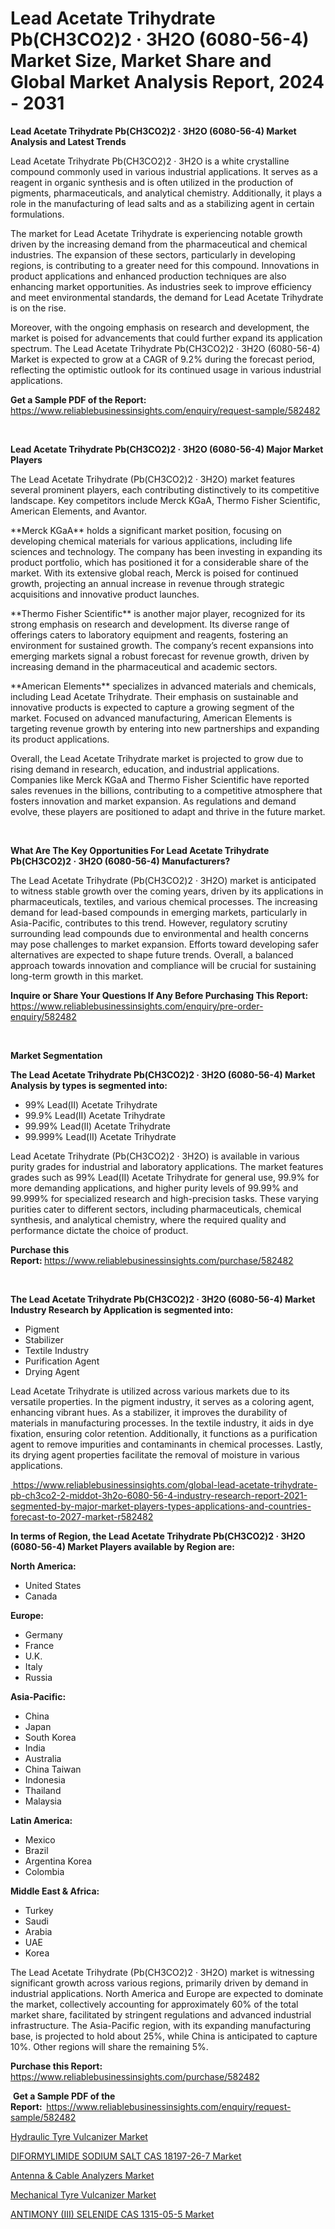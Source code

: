 <p><h1>Lead Acetate Trihydrate Pb(CH3CO2)2 · 3H2O (6080-56-4) Market Size, Market Share and Global Market Analysis Report, 2024 - 2031</h1></p><p><strong>Lead Acetate Trihydrate Pb(CH3CO2)2 · 3H2O (6080-56-4) Market Analysis and Latest Trends</strong></p>
<p><p>Lead Acetate Trihydrate Pb(CH3CO2)2 · 3H2O is a white crystalline compound commonly used in various industrial applications. It serves as a reagent in organic synthesis and is often utilized in the production of pigments, pharmaceuticals, and analytical chemistry. Additionally, it plays a role in the manufacturing of lead salts and as a stabilizing agent in certain formulations. </p><p>The market for Lead Acetate Trihydrate is experiencing notable growth driven by the increasing demand from the pharmaceutical and chemical industries. The expansion of these sectors, particularly in developing regions, is contributing to a greater need for this compound. Innovations in product applications and enhanced production techniques are also enhancing market opportunities. As industries seek to improve efficiency and meet environmental standards, the demand for Lead Acetate Trihydrate is on the rise.</p><p>Moreover, with the ongoing emphasis on research and development, the market is poised for advancements that could further expand its application spectrum. The Lead Acetate Trihydrate Pb(CH3CO2)2 · 3H2O (6080-56-4) Market is expected to grow at a CAGR of 9.2% during the forecast period, reflecting the optimistic outlook for its continued usage in various industrial applications.</p></p>
<p><strong>Get a Sample PDF of the Report:&nbsp;</strong> <a href="https://www.reliablebusinessinsights.com/enquiry/request-sample/582482?utm_campaign=96&utm_medium=2&utm_source=Github&utm_content=ia&utm_term=08122024&utm_id=lead-acetate-trihydrate-pbch3co22-3h2o-6080-56-4">https://www.reliablebusinessinsights.com/enquiry/request-sample/582482</a></p>
<p>&nbsp;</p>
<p><strong>Lead Acetate Trihydrate Pb(CH3CO2)2 · 3H2O (6080-56-4) Major Market Players</strong></p>
<p><p>The Lead Acetate Trihydrate (Pb(CH3CO2)2 · 3H2O) market features several prominent players, each contributing distinctively to its competitive landscape. Key competitors include Merck KGaA, Thermo Fisher Scientific, American Elements, and Avantor.</p><p>**Merck KGaA** holds a significant market position, focusing on developing chemical materials for various applications, including life sciences and technology. The company has been investing in expanding its product portfolio, which has positioned it for a considerable share of the market. With its extensive global reach, Merck is poised for continued growth, projecting an annual increase in revenue through strategic acquisitions and innovative product launches.</p><p>**Thermo Fisher Scientific** is another major player, recognized for its strong emphasis on research and development. Its diverse range of offerings caters to laboratory equipment and reagents, fostering an environment for sustained growth. The company’s recent expansions into emerging markets signal a robust forecast for revenue growth, driven by increasing demand in the pharmaceutical and academic sectors.</p><p>**American Elements** specializes in advanced materials and chemicals, including Lead Acetate Trihydrate. Their emphasis on sustainable and innovative products is expected to capture a growing segment of the market. Focused on advanced manufacturing, American Elements is targeting revenue growth by entering into new partnerships and expanding its product applications.</p><p>Overall, the Lead Acetate Trihydrate market is projected to grow due to rising demand in research, education, and industrial applications. Companies like Merck KGaA and Thermo Fisher Scientific have reported sales revenues in the billions, contributing to a competitive atmosphere that fosters innovation and market expansion. As regulations and demand evolve, these players are positioned to adapt and thrive in the future market.</p></p>
<p>&nbsp;</p>
<p><strong>What Are The Key Opportunities For Lead Acetate Trihydrate Pb(CH3CO2)2 · 3H2O (6080-56-4) Manufacturers?</strong></p>
<p><p>The Lead Acetate Trihydrate (Pb(CH3CO2)2 · 3H2O) market is anticipated to witness stable growth over the coming years, driven by its applications in pharmaceuticals, textiles, and various chemical processes. The increasing demand for lead-based compounds in emerging markets, particularly in Asia-Pacific, contributes to this trend. However, regulatory scrutiny surrounding lead compounds due to environmental and health concerns may pose challenges to market expansion. Efforts toward developing safer alternatives are expected to shape future trends. Overall, a balanced approach towards innovation and compliance will be crucial for sustaining long-term growth in this market.</p></p>
<p><strong>Inquire or Share Your Questions If Any Before Purchasing This Report:</strong> <a href="https://www.reliablebusinessinsights.com/enquiry/pre-order-enquiry/582482?utm_campaign=96&utm_medium=2&utm_source=Github&utm_content=ia&utm_term=08122024&utm_id=lead-acetate-trihydrate-pbch3co22-3h2o-6080-56-4">https://www.reliablebusinessinsights.com/enquiry/pre-order-enquiry/582482</a></p>
<p>&nbsp;</p>
<p><strong>Market Segmentation</strong></p>
<p><strong>The Lead Acetate Trihydrate Pb(CH3CO2)2 · 3H2O (6080-56-4) Market Analysis by types is segmented into:</strong></p>
<p><ul><li>99% Lead(II) Acetate Trihydrate</li><li>99.9% Lead(II) Acetate Trihydrate</li><li>99.99% Lead(II) Acetate Trihydrate</li><li>99.999% Lead(II) Acetate Trihydrate</li></ul></p>
<p><p>Lead Acetate Trihydrate (Pb(CH3CO2)2 · 3H2O) is available in various purity grades for industrial and laboratory applications. The market features grades such as 99% Lead(II) Acetate Trihydrate for general use, 99.9% for more demanding applications, and higher purity levels of 99.99% and 99.999% for specialized research and high-precision tasks. These varying purities cater to different sectors, including pharmaceuticals, chemical synthesis, and analytical chemistry, where the required quality and performance dictate the choice of product.</p></p>
<p><strong>Purchase this Report:&nbsp;</strong><a href="https://www.reliablebusinessinsights.com/purchase/582482?utm_campaign=96&utm_medium=2&utm_source=Github&utm_content=ia&utm_term=08122024&utm_id=lead-acetate-trihydrate-pbch3co22-3h2o-6080-56-4">https://www.reliablebusinessinsights.com/purchase/582482</a></p>
<p>&nbsp;</p>
<p><strong>The Lead Acetate Trihydrate Pb(CH3CO2)2 · 3H2O (6080-56-4) Market Industry Research by Application is segmented into:</strong></p>
<p><ul><li>Pigment</li><li>Stabilizer</li><li>Textile Industry</li><li>Purification Agent</li><li>Drying Agent</li></ul></p>
<p><p>Lead Acetate Trihydrate is utilized across various markets due to its versatile properties. In the pigment industry, it serves as a coloring agent, enhancing vibrant hues. As a stabilizer, it improves the durability of materials in manufacturing processes. In the textile industry, it aids in dye fixation, ensuring color retention. Additionally, it functions as a purification agent to remove impurities and contaminants in chemical processes. Lastly, its drying agent properties facilitate the removal of moisture in various applications.</p></p>
<p><a href="https://www.reliablebusinessinsights.com/global-lead-acetate-trihydrate-pb-ch3co2-2-middot-3h2o-6080-56-4-industry-research-report-2021-segmented-by-major-market-players-types-applications-and-countries-forecast-to-2027-market-r582482?utm_campaign=96&utm_medium=2&utm_source=Github&utm_content=ia&utm_term=08122024&utm_id=lead-acetate-trihydrate-pbch3co22-3h2o-6080-56-4">&nbsp;https://www.reliablebusinessinsights.com/global-lead-acetate-trihydrate-pb-ch3co2-2-middot-3h2o-6080-56-4-industry-research-report-2021-segmented-by-major-market-players-types-applications-and-countries-forecast-to-2027-market-r582482</a></p>
<p><strong>In terms of Region, the Lead Acetate Trihydrate Pb(CH3CO2)2 · 3H2O (6080-56-4) Market Players available by Region are:</strong></p>
<p>
    <p> <strong> North America: </strong>
        <ul>
            <li>United States</li>
            <li>Canada</li>
        </ul>
        </p> 
    <p> <strong> Europe: </strong>
        <ul>
            <li>Germany</li>
            <li>France</li>
            <li>U.K.</li>
            <li>Italy</li>
            <li>Russia</li>
        </ul>
        </p> 
    <p> <strong> Asia-Pacific: </strong>
        <ul>
            <li>China</li>
            <li>Japan</li>
            <li>South Korea</li>
            <li>India</li>
            <li>Australia</li>
            <li>China Taiwan</li>
            <li>Indonesia</li>
            <li>Thailand</li>
            <li>Malaysia</li>
        </ul>
        </p> 
    <p> <strong> Latin America: </strong>
        <ul>
            <li>Mexico</li>
            <li>Brazil</li>
            <li>Argentina Korea</li>
            <li>Colombia</li>
        </ul>
        </p> 
    <p> <strong> Middle East & Africa: </strong>
        <ul>
            <li>Turkey</li>
            <li>Saudi</li>
            <li>Arabia</li>
            <li>UAE</li>
            <li>Korea</li>
        </ul>
    </p>
    </p>
<p><p>The Lead Acetate Trihydrate (Pb(CH3CO2)2 · 3H2O) market is witnessing significant growth across various regions, primarily driven by demand in industrial applications. North America and Europe are expected to dominate the market, collectively accounting for approximately 60% of the total market share, facilitated by stringent regulations and advanced industrial infrastructure. The Asia-Pacific region, with its expanding manufacturing base, is projected to hold about 25%, while China is anticipated to capture 10%. Other regions will share the remaining 5%.</p></p>
<p><strong>Purchase this Report: </strong><a href="https://www.reliablebusinessinsights.com/purchase/582482?utm_campaign=96&utm_medium=2&utm_source=Github&utm_content=ia&utm_term=08122024&utm_id=lead-acetate-trihydrate-pbch3co22-3h2o-6080-56-4">https://www.reliablebusinessinsights.com/purchase/582482</a></p>
<p>&nbsp;<strong>Get a Sample PDF of the Report:&nbsp;&nbsp;</strong><a href="https://www.reliablebusinessinsights.com/enquiry/request-sample/582482?utm_campaign=96&utm_medium=2&utm_source=Github&utm_content=ia&utm_term=08122024&utm_id=lead-acetate-trihydrate-pbch3co22-3h2o-6080-56-4">https://www.reliablebusinessinsights.com/enquiry/request-sample/582482</a></p>
<p><strong></strong></p>
<p><p><a href="https://www.linkedin.com/pulse/hydraulic-tyre-vulcanizer-market-revenue-demand-forecast-115-fs78f?utm_campaign=96&utm_medium=2&utm_source=Github&utm_content=ia&utm_term=08122024&utm_id=lead-acetate-trihydrate-pbch3co22-3h2o-6080-56-4">Hydraulic Tyre Vulcanizer Market</a></p><p><a href="https://github.com/DianaWilson796/Market-Research-Report-List-1/blob/main/diformylimide-sodium-salt-cas-18197-26-7-market.md?utm_campaign=96&utm_medium=2&utm_source=Github&utm_content=ia&utm_term=08122024&utm_id=lead-acetate-trihydrate-pbch3co22-3h2o-6080-56-4">DIFORMYLIMIDE SODIUM SALT CAS 18197-26-7 Market</a></p><p><a href="https://www.linkedin.com/pulse/detailed-analysis-size-antenna-cable-analyzers-market-projected-72r8f?utm_campaign=96&utm_medium=2&utm_source=Github&utm_content=ia&utm_term=08122024&utm_id=lead-acetate-trihydrate-pbch3co22-3h2o-6080-56-4">Antenna & Cable Analyzers Market</a></p><p><a href="https://www.linkedin.com/pulse/global-mechanical-tyre-vulcanizer-market-trends-insights-growth-mdc8f?utm_campaign=96&utm_medium=2&utm_source=Github&utm_content=ia&utm_term=08122024&utm_id=lead-acetate-trihydrate-pbch3co22-3h2o-6080-56-4">Mechanical Tyre Vulcanizer Market</a></p><p><a href="https://github.com/luisem4tmccuan/Market-Research-Report-List-1/blob/main/antimony-iii-selenide-cas-1315-05-5-market.md?utm_campaign=96&utm_medium=2&utm_source=Github&utm_content=ia&utm_term=08122024&utm_id=lead-acetate-trihydrate-pbch3co22-3h2o-6080-56-4">ANTIMONY (III) SELENIDE CAS 1315-05-5 Market</a></p></p>